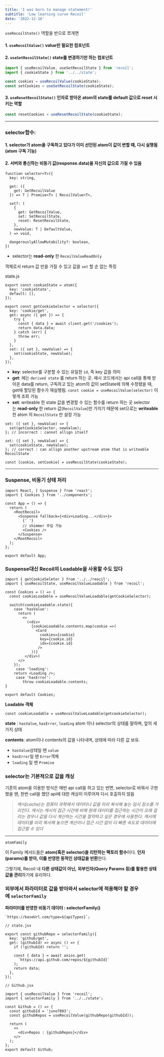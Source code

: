 ```yaml
---
title: 'I was born to manage statement!'
subtitle: 'Low learning curve Recoil'
date: '2022-12-16'
---
```


`useRecoilState()` 역할을 반으로 쪼개면

#### 1. `useRecoilValue()` value만 필요한 컴포넌트

#### 2. `useSetRecoilState()` state를 변경하기만 하는 컴포넌트

```jsx
import { useRecoilValue, useSetRecoilState } from 'recoil';
import { cookieState } from '../../state';

const cookies = useRecoilValue(cookieState);
const setCookies = useSetRecoilState(cookieState);
```

#### 3. `useResetRecoilState()` 인자로 받아온 atom의 state를 default 값으로 **reset** 시키는 역할

```jsx
const resetCookies = useResetRecoilState(cookieState);
```

---

### selector함수:

#### 1. selector가 atom을 구독하고 있다가 이미 선언된 atom이 값이 변할 때, 다시 실행됨(atom 구독 기능)

#### 2. 서버와 통신하는 비동기 값(response.data)을 자신의 값으로 가질 수 있음

```tsx
function selector<T>({
  key: string,

  get: ({
    get: GetRecoilValue
  }) => T | Promise<T> | RecoilValue<T>,

  set?: (
    {
      get: GetRecoilValue,
      set: SetRecoilState,
      reset: ResetRecoilState,
    },
    newValue: T | DefaultValue,
  ) => void,

  dangerouslyAllowMutability?: boolean,
})
```

- selector는 **read-only** 한 `RecoilValueReadOnly`

객체로서 return 값 만을 가질 수 있고 값을 `set` 할 순 없는 특징

state.js

```tsx
export const cookieState = atom({
  key: 'cookieState',
  default: [],
});

export const getCookieSelector = selector({
  key: 'cookie/get',
  get: async ({ get }) => {
    try {
      const { data } = await client.get('/cookies');
      return data.data;
    } catch (err) {
      throw err;
    }
  },
  set: ({ set }, newValue) => {
    set(cookieState, newValue);
  },
});
```

- **key**: selector를 구분할 수 있는 유일한 `id`, 즉 key 값을 의미
- **get**: 에는 `derived state` 를 return 하는 곳. 예시 코드에서는 api call을 통해 받아온 data를 return,
  구독하고 있는 atom의 값이 setState에 의해 수정됐을 때, get에 할당된 함수가 재실행됨.
  `const cookie = useRecoilValue(selector)` 이렇게 조회 가능
- **set**: writeable 한 state 값을 변경할 수 있는 함수를 return 하는 곳
  selector는 **read-only** 한 return 값(`RecoilValue`)만 가지기 때문에 set으로는 **writeable**한 atom 의 `RecoilState` 만 설정 가능

```tsx
set: ({ set }, newValue) => {
  set(getCookieSelector, newValue);
}; // incorrect : cannot allign itself

set: ({ set }, newValue) => {
  set(cookieState, newValue);
}; // correct : can allign another upstream atom that is writeable RecoilState
```

```tsx
const [cookie, setCookie] = useRecoilState(cookieState);
```

---

### Suspense, 비동기 상태 처리

```tsx
import React, { Suspense } from 'react';
import { Cookies } from '../components';

const App = () => {
  return (
    <RootRecoil>
      <Suspense fallback={<div>Loading...</div>}>
        {' '}
        // shimmer 주입 가능
        <Cookies />
      </Suspense>
    </RootRecoil>
  );
};

export default App;
```

### Suspense대신 Recoil의 Loadable을 사용할 수도 있다

```tsx
import { getCookieSeletor } from '../../reocil';
import { useRecoilState, useRecoilValueLoadable } from 'recoil';

const Cookies = () => {
  const cookieLoadable = useRecoilValueLoadable(getCookieSelector);

  switch(cookieLoadable.state){
    case 'hasValue':
      return (
        <>
          (<div>
    	    {cookieLoadable.contents.map(cookie =>(
              <Card
                cookies={cookie}
                key={cookie.id}
                idx={cookie.id}
               />
            ))}
	     </div>)
	  </>
	});
     case 'loading':
  	return <Loading />;
     case 'hasError':
     	throw cookieLoadable.contents;
}

export default Cookies;
```

**Loadable 객체**

`const cookieLoadable = useRecoilValueLoadable(getcookieSelector);`

**state** : `hasValue`, `hasError`, `loading` atom 이나 selector의 상태를 말하며, 앞의 세 가지 상태

**contents**: atom이나 contents의 값을 나타내며, 상태에 따라 다른 값 보유.

- `hasValue`상태일 땐 `value`
- `hasError`일 땐 `Error`객체
- `loading` 일 땐 `Promise`

### selector는 기본적으로 값을 캐싱

기존의 atom을 이용한 방식은 매번 api call을 하고 있는 반면, selector로 바꿔서 구현했을 땐, 한번 call을 했던 api에 대한 캐싱이 이루어져 다시 호출하지 않음

> _캐시(cache)는 컴퓨터 과학에서 데이터나 값을 미리 복사해 놓는 임시 장소를 가리킨다. 캐시는 캐시의 접근 시간에 비해 원래 데이터를 접근하는 시간이 오래 걸리는 경우나 값을 다시 계산하는 시간을 절약하고 싶은 경우에 사용한다. 캐시에 데이터를 미리 복사해 놓으면 계산이나 접근 시간 없이 더 빠른 속도로 데이터에 접근할 수 있다_

---

`atomFamily`

이 Family 메서드들은 **atom(혹은 selector)을 리턴하는 팩토리 함수**이다. **인자(params)를 받아, 이를 반영한 동적인 상태값을 반환**한다.

그렇기에, Recoil 내 **다른 상태값이 아닌,** **외부인자(Query Params 등)를 활용한 상태값을 관리**하기에 유리하다.

### 외부에서 파라미터로 값을 받아와서 selector에 적용해야 할 경우에 `selectorFamily`

**파라미터를 반영한 비동기 데이터 : selectorFamily()**

```tsx
`https://baseUrl.com/type=${apiTypes}`;
```

```tsx
// state.jsx

export const githubRepo = selectorFamily({
  key: 'github/get',
  get: (githubId) => async () => {
    if (!githubId) return '';

    const { data } = await axios.get(
      `https://api.github.com/repos/${githubId}`
    );
    return data;
  },
});
```

```tsx
// Github.jsx

import { useRecoilValue } from 'recoil';
import { selectorFamily } from '../../state';

const Github = () => {
  const githubId = 'juno7803';
  const githubRepos = useRecoilValue(githubRepo(githubId));

  return (
    <>
      <div>Repos : {githubRepos}</div>
    </>
  );
};
export default Github;
```
